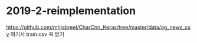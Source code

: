 # 2019-2-reimplementation

https://github.com/mhjabreel/CharCnn_Keras/tree/master/data/ag_news_csv
여기서 train.csv 꼭 받기
